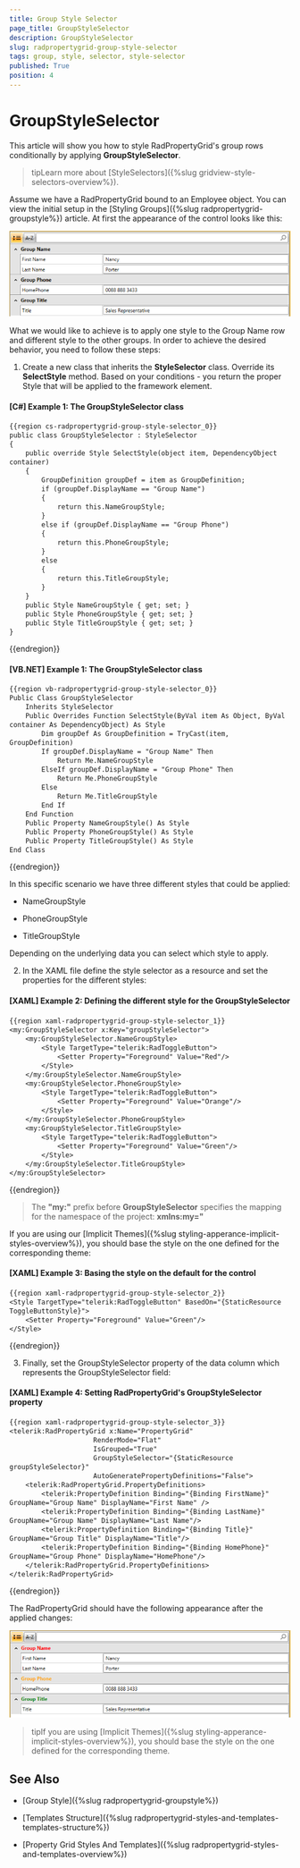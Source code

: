 ```yaml
---
title: Group Style Selector
page_title: GroupStyleSelector
description: GroupStyleSelector
slug: radpropertygrid-group-style-selector
tags: group, style, selector, style-selector
published: True
position: 4
---
```


# GroupStyleSelector

This article will show you how to style RadPropertyGrid's group rows conditionally by applying __GroupStyleSelector__.
		
>tipLearn more about [StyleSelectors]({%slug gridview-style-selectors-overview%}).

Assume we have a RadPropertyGrid bound to an Employee object. You can view the initial setup in the [Styling Groups]({%slug radpropertygrid-groupstyle%}) article. At first the appearance of the control looks like this:

![](images/RadPropertyGrid_groupstyle1.png)

What we would like to achieve is to apply one style to the Group Name row and different style to the other groups. In order to achieve the desired behavior, you need to follow these steps:

1. Create a new class that inherits the __StyleSelector__ class. Override its __SelectStyle__ method. Based on your conditions - you return the proper Style that will be applied to the framework element.

#### __[C#] Example 1: The GroupStyleSelector class__

	{{region cs-radpropertygrid-group-style-selector_0}}
	public class GroupStyleSelector : StyleSelector
	{
	    public override Style SelectStyle(object item, DependencyObject container)
	    {
	        GroupDefinition groupDef = item as GroupDefinition;
	        if (groupDef.DisplayName == "Group Name")
	        {
	            return this.NameGroupStyle;
	        }
	        else if (groupDef.DisplayName == "Group Phone")
	        {
	            return this.PhoneGroupStyle;
	        }
	        else
	        {
	            return this.TitleGroupStyle;
	        }
	    }
	    public Style NameGroupStyle { get; set; }
	    public Style PhoneGroupStyle { get; set; }
	    public Style TitleGroupStyle { get; set; }
	}
{{endregion}}

#### __[VB.NET] Example 1: The GroupStyleSelector class__

	{{region vb-radpropertygrid-group-style-selector_0}}
	Public Class GroupStyleSelector
	    Inherits StyleSelector
	    Public Overrides Function SelectStyle(ByVal item As Object, ByVal container As DependencyObject) As Style
	        Dim groupDef As GroupDefinition = TryCast(item, GroupDefinition)
	        If groupDef.DisplayName = "Group Name" Then
	            Return Me.NameGroupStyle
	        ElseIf groupDef.DisplayName = "Group Phone" Then
	            Return Me.PhoneGroupStyle
	        Else
	            Return Me.TitleGroupStyle
	        End If
	    End Function
	    Public Property NameGroupStyle() As Style
	    Public Property PhoneGroupStyle() As Style
	    Public Property TitleGroupStyle() As Style
	End Class
{{endregion}}

In this specific scenario we have three different styles that could be applied:

- NameGroupStyle

- PhoneGroupStyle

- TitleGroupStyle 

Depending on the underlying data you can select which style to apply.

2. In the XAML file define the style selector as a resource and set the properties for the different styles:

#### __[XAML] Example 2: Defining the different style for the GroupStyleSelector__

	{{region xaml-radpropertygrid-group-style-selector_1}}
	<my:GroupStyleSelector x:Key="groupStyleSelector">
	    <my:GroupStyleSelector.NameGroupStyle>
	        <Style TargetType="telerik:RadToggleButton">
	            <Setter Property="Foreground" Value="Red"/>
	        </Style>
	    </my:GroupStyleSelector.NameGroupStyle>
	    <my:GroupStyleSelector.PhoneGroupStyle>
	        <Style TargetType="telerik:RadToggleButton">
	            <Setter Property="Foreground" Value="Orange"/>
	        </Style>
	    </my:GroupStyleSelector.PhoneGroupStyle>
	    <my:GroupStyleSelector.TitleGroupStyle>
	        <Style TargetType="telerik:RadToggleButton">
	            <Setter Property="Foreground" Value="Green"/>
	        </Style>
	    </my:GroupStyleSelector.TitleGroupStyle>
	</my:GroupStyleSelector>
{{endregion}}

>The __"my:"__ prefix before __GroupStyleSelector__ specifies the mapping for the namespace of the project: __xmlns:my="__

If you are using our [Implicit Themes]({%slug styling-apperance-implicit-styles-overview%}), you should base the style on the one defined for the corresponding theme:

#### __[XAML] Example 3: Basing the style on the default for the control__

	{{region xaml-radpropertygrid-group-style-selector_2}}
	<Style TargetType="telerik:RadToggleButton" BasedOn="{StaticResource ToggleButtonStyle}">
	    <Setter Property="Foreground" Value="Green"/>
	</Style>
{{endregion}}

3. Finally, set the GroupStyleSelector property of the data column which represents the GroupStyleSelector field:

#### __[XAML] Example 4: Setting RadPropertyGrid's GroupStyleSelector property__

	{{region xaml-radpropertygrid-group-style-selector_3}}
	<telerik:RadPropertyGrid x:Name="PropertyGrid" 
	                     RenderMode="Flat"   
	                     IsGrouped="True"
	                     GroupStyleSelector="{StaticResource groupStyleSelector}"
	                     AutoGeneratePropertyDefinitions="False">
	    <telerik:RadPropertyGrid.PropertyDefinitions>
	        <telerik:PropertyDefinition Binding="{Binding FirstName}" GroupName="Group Name" DisplayName="First Name" />
	        <telerik:PropertyDefinition Binding="{Binding LastName}" GroupName="Group Name" DisplayName="Last Name"/>
	        <telerik:PropertyDefinition Binding="{Binding Title}" GroupName="Group Title" DisplayName="Title"/>
	        <telerik:PropertyDefinition Binding="{Binding HomePhone}" GroupName="Group Phone" DisplayName="HomePhone"/>
	    </telerik:RadPropertyGrid.PropertyDefinitions>
	</telerik:RadPropertyGrid>
{{endregion}}

The RadPropertyGrid should have the following appearance after the applied changes:

![](images/RadPropertyGrid-group-style-selector.png)

>tipIf you are using [Implicit Themes]({%slug styling-apperance-implicit-styles-overview%}), you should base the style on the one defined for the corresponding theme.

## See Also 
		
- [Group Style]({%slug radpropertygrid-groupstyle%})

- [Templates Structure]({%slug radpropertygrid-styles-and-templates-templates-structure%})

- [Property Grid Styles And Templates]({%slug radpropertygrid-styles-and-templates-overview%})


        

 




